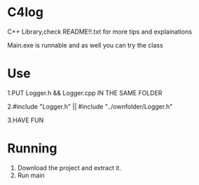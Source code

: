 # C4log
C++ Library,check README!!.txt for more tips and explainations

Main.exe is runnable and as well you can try the class

# Use

1.PUT Logger.h && Logger.cpp IN THE SAME FOLDER

2.#include "Logger.h" || #include "../ownfolder/Logger.h"

3.HAVE FUN 


# Running

1. Download the project and extract it.
2. Run main 
